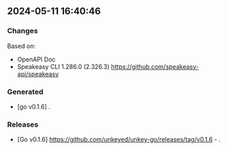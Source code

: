 

## 2024-05-11 16:40:46
### Changes
Based on:
- OpenAPI Doc  
- Speakeasy CLI 1.286.0 (2.326.3) https://github.com/speakeasy-api/speakeasy
### Generated
- [go v0.1.6] .
### Releases
- [Go v0.1.6] https://github.com/unkeyed/unkey-go/releases/tag/v0.1.6 - .